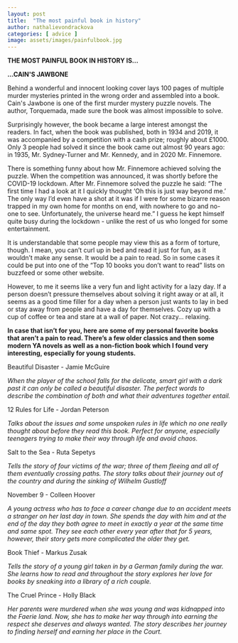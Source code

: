```yaml
---
layout: post
title:  "The most painful book in history"
author: nathalievondrackova
categories: [ advice ]
image: assets/images/painfulbook.jpg
---
```

**THE MOST PAINFUL BOOK IN HISTORY IS...**

**...CAIN'S JAWBONE** 

Behind a wonderful and innocent looking cover lays 100 pages of multiple murder mysteries printed in the wrong order and assembled into a book. Cain's Jawbone is one of the first murder mystery puzzle novels. The author, Torquemada, made sure the book was almost impossible to solve. 

Surprisingly however, the book became a large interest amongst the readers. In fact, when the book was published, both in 1934 and 2019, it was accompanied by a competition with a cash prize; roughly about £1000. Only 3 people had solved it since the book came out almost 90 years ago: in 1935, Mr. Sydney-Turner and Mr. Kennedy, and in 2020 Mr. Finnemore. 

There is something funny about how Mr. Finnemore achieved solving the puzzle. When the competition was announced, it was shortly before the COVID-19 lockdown. After Mr. Finnemore solved the puzzle he said: “The first time I had a look at it I quickly thought ‘Oh this is just way beyond me.’ The only way I’d even have a shot at it was if I were for some bizarre reason trapped in my own home for months on end, with nowhere to go and no-one to see. Unfortunately, the universe heard me.” I guess he kept himself quite busy during the lockdown - unlike the rest of us who longed for some entertainment. 

It is understandable that some people may view this as a form of torture, though. I mean, you can’t curl up in bed and read it just for fun, as it wouldn’t make any sense. It would be a pain to read. So in some cases it could be put into one of the “Top 10 books you don’t want to read” lists on buzzfeed or some other website.

However, to me it seems like a very fun and light activity for a lazy day. If a person doesn’t pressure themselves about solving it right away or at all, it seems as a good time filler for a day when a person just wants to lay in bed or stay away from people and have a day for themselves. Cozy up with a cup of coffee or tea and stare at a wall of paper. Not crazy… relaxing. 

**In case that isn’t for you, here are some of my personal favorite books that aren’t a pain to read. There’s a few older classics and then some modern YA novels as well as a non-fiction book which I found very interesting, especially for young students.**

Beautiful Disaster - Jamie McGuire

*When the player of the school falls for the delicate, smart girl with a dark past it can only be called a beautiful disaster. The perfect words to describe the combination of both and what their adventures together entail.*

12 Rules for Life - Jordan Peterson

*Talks about the issues and some unspoken rules in life which no one really thought about before they read this book. Perfect for anyone, especially teenagers trying to make their way through life and avoid chaos.*

Salt to the Sea - Ruta Sepetys

*Tells the story of four victims of the war; three of them fleeing and all of them eventually crossing paths. The story talks about their journey out of the country and during the sinking of Wilhelm Gustloff*

November 9 - Colleen Hoover

*A young actress who has to face a career change due to an accident meets a  stranger on her last day in town. She spends the day with him and at the end of the day they both agree to meet in exactly a year at the same time and same spot. They see each other every year after that for 5 years, however, their story gets more complicated the older they get.*

Book Thief - Markus Zusak

*Tells the story of a young girl taken in by a German family during the war. She learns how to read and throughout the story explores her love for books by sneaking into a library of a rich couple.*

The Cruel Prince - Holly Black

*Her parents were murdered when she was young and was kidnapped into the Faerie land. Now, she has to make her way through into earning the respect she deserves and always wanted. The story describes her journey to finding herself and earning her place in the Court.*
